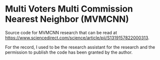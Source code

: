 # Multi Voters Multi Commission Nearest Neighbor (MVMCNN)

Source code for MVMCNN research that can be read at https://www.sciencedirect.com/science/article/pii/S1319157822000313. 

For the record, I used to be the research assistant for the research and the permission to publish the code has been granted by the author.
